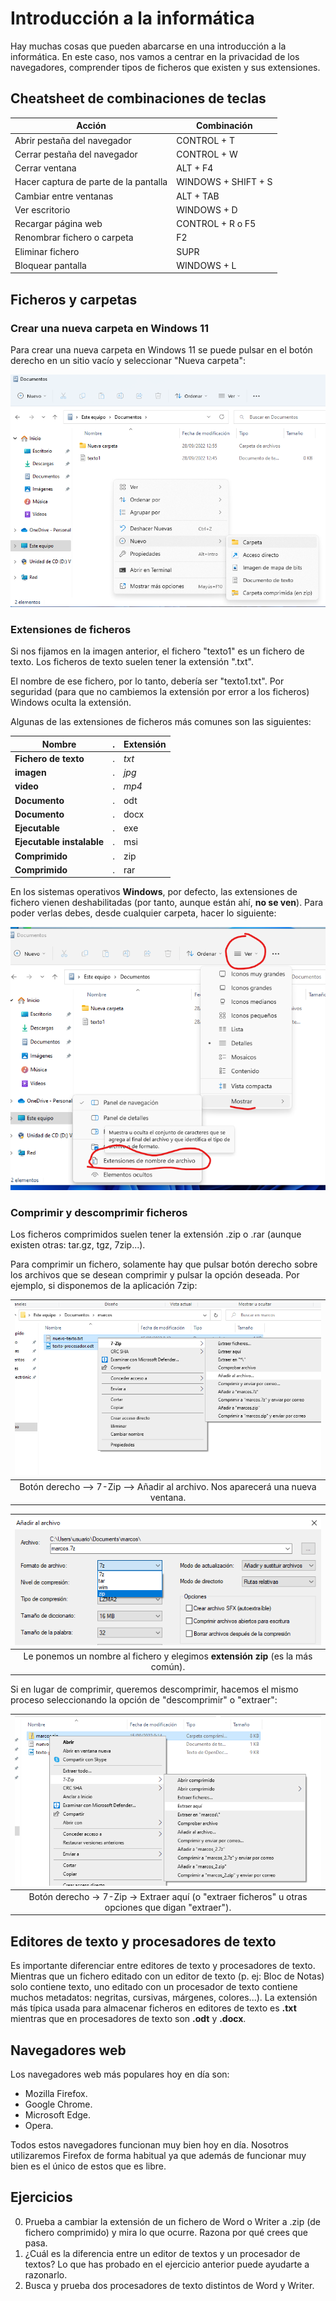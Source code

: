 # Introducción a la informática
Hay muchas cosas que pueden abarcarse en una introducción a la informática. En este caso, nos vamos a centrar en la privacidad de los navegadores, comprender tipos de ficheros que existen y sus extensiones.

## Cheatsheet de combinaciones de teclas
| Acción | Combinación |
| ------ | ----------- |
| Abrir pestaña del navegador | CONTROL + T |
| Cerrar pestaña del navegador | CONTROL + W |
| Cerrar ventana | ALT + F4 |
| Hacer captura de parte de la pantalla | WINDOWS + SHIFT + S |
| Cambiar entre ventanas | ALT + TAB |
| Ver escritorio | WINDOWS + D |
| Recargar página web | CONTROL + R o F5 |
| Renombrar fichero o carpeta | F2 |
| Eliminar fichero | SUPR |
| Bloquear pantalla | WINDOWS + L |

## Ficheros y carpetas
### Crear una nueva carpeta en Windows 11
Para crear una nueva carpeta en Windows 11 se puede pulsar en el botón derecho en un sitio vacío y seleccionar "Nueva carpeta":

![](../images/intro/create-directory.png)

### Extensiones de ficheros
Si nos fijamos en la imagen anterior, el fichero "texto1" es un fichero de texto. Los ficheros de texto suelen tener la extensión ".txt".

El nombre de ese fichero, por lo tanto, debería ser "texto1.txt". Por seguridad (para que no cambiemos la extensión por error a los ficheros) Windows oculta la extensión.

Algunas de las extensiones de ficheros más comunes son las siguientes:

| Nombre |.| Extensión |
| ------ |-| --------- |
| **Fichero de texto** | . | *txt* |
| **imagen** | . | *jpg* |
| **video** | . | *mp4* |
| **Documento** | . | odt |
| **Documento** | . | docx |
| **Ejecutable** | . | exe |
| **Ejecutable instalable** | . | msi |
| **Comprimido** | . | zip |
| **Comprimido** | . | rar |

En los sistemas operativos **Windows**, por defecto, las extensiones de fichero vienen deshabilitadas (por tanto, aunque están ahí, **no se ven**). Para poder verlas debes, desde cualquier carpeta, hacer lo siguiente:

![](../images/intro/mostrar-ocultar-extensiones-archivos.png)

### Comprimir y descomprimir ficheros
Los ficheros comprimidos suelen tener la extensión .zip o .rar (aunque existen otras: tar.gz, tgz, 7zip...).

Para comprimir un fichero, solamente hay que pulsar botón derecho sobre los archivos que se desean comprimir y pulsar la opción deseada. Por ejemplo, si disponemos de la aplicación 7zip:

| ![Comprimir en 7zip (1)](../images/intro/comprimir-7zip-1.png) |
|:-:|
| Botón derecho --> 7-Zip --> Añadir al archivo. Nos aparecerá una nueva ventana. |

| ![Comprimir en 7zip (2)](../images/intro/comprimir-7zip-2.png) |
|:-:|
| Le ponemos un nombre al fichero y elegimos **extensión zip** (es la más común). |

Si en lugar de comprimir, queremos descomprimir, hacemos el mismo proceso seleccionando la opción de "descomprimir" o "extraer":

| ![Descomprimir un fichero](../images/intro/descomprimir-7zip-1.png) |
|:-:|
| Botón derecho -> 7-Zip -> Extraer aquí (o "extraer ficheros" u otras opciones que digan "extraer"). |

## Editores de texto y procesadores de texto
Es importante diferenciar entre editores de texto y procesadores de texto. Mientras que un fichero editado con un editor de texto (p. ej: Bloc de Notas) solo contiene texto, uno editado con un procesador de texto contiene muchos metadatos: negritas, cursivas, márgenes, colores...). La extensión más típica usada para almacenar ficheros en editores de texto es **.txt** mientras que en procesadores de texto son **.odt** y **.docx**.

## Navegadores web
Los navegadores web más populares hoy en día son:

- Mozilla Firefox.
- Google Chrome.
- Microsoft Edge.
- Opera.

Todos estos navegadores funcionan muy bien hoy en día. Nosotros utilizaremos Firefox de forma habitual ya que además de funcionar muy bien es el único de estos que es libre.

## Ejercicios
0. Prueba a cambiar la extensión de un fichero de Word o Writer a .zip (de fichero comprimido) y mira lo que ocurre. Razona por qué crees que pasa.
0. ¿Cuál es la diferencia entre un editor de textos y un procesador de textos? Lo que has probado en el ejercicio anterior puede ayudarte a razonarlo.
0. Busca y prueba dos procesadores de texto distintos de Word y Writer.
